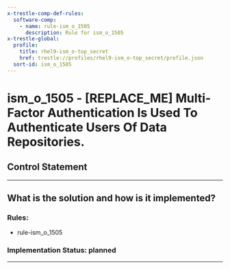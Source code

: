 ```yaml
---
x-trestle-comp-def-rules:
  software-comp:
    - name: rule-ism_o_1505
      description: Rule for ism_o_1505
x-trestle-global:
  profile:
    title: rhel9-ism_o-top_secret
    href: trestle://profiles/rhel9-ism_o-top_secret/profile.json
  sort-id: ism_o_1505
---
```


# ism_o_1505 - \[REPLACE_ME\] Multi-Factor Authentication Is Used To Authenticate Users Of Data Repositories.

## Control Statement

______________________________________________________________________

## What is the solution and how is it implemented?

<!-- For implementation status enter one of: implemented, partial, planned, alternative, not-applicable -->

<!-- Note that the list of rules under ### Rules: is read-only and changes will not be captured after assembly to JSON -->

<!-- Add control implementation description here for control: ism_o_1505 -->

### Rules:

  - rule-ism_o_1505

### Implementation Status: planned

______________________________________________________________________
